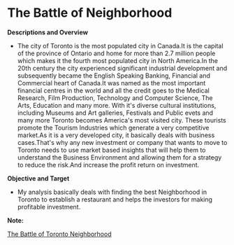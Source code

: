 # **The Battle of Neighborhood**

**Descriptions and Overview**
- The city of Toronto is the most populated city in Canada.It is the capital of the province of Ontario and home for more than 2.7 million people which makes it the fourth most populated city in North America.In the 20th century the city experienced significant industrial development and subsequently became the English Speaking Banking, Financial and Commercial heart of Canada.It was named as the most important financial centres in the world and all the credit goes to the Medical Research, Film Production, Technology and Computer Science, The Arts, Education and many more.
With it's diverse cultural institutions, including Museums and Art galleries, Festivals and Public evets and many more Toronto becomes America's most visited city.
These tourists promote the Tourism Industries which generate a very competitive market.As it is a very developed city, it basically deals with business cases.That's why any new investment or company that wants to move to Toronto needs to use market based insights that will help them to understand the Business Environment and allowing them for a strategy to reduce the risk.And increase the profit return on investment.

**Objective and Target**
- My analysis basically deals with finding the best Neighborhood in Toronto to establish a restaurant and helps the investors for making profitable investment.

**Note:**

[The Battle of Toronto Neighborhood](https://github.com/ThinamXx/TheBattle_of_Neighborhood..Toronto/blob/master/THE%20BATTLE%20OF%20NEIGHBORHOOD.pdf)
